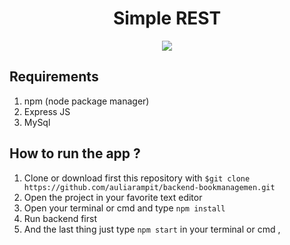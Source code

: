 <h1 align='center'>Simple REST</h1>


<p align='center'>
  <img src='https://cdn.shortpixel.ai/client/q_glossy,ret_img,w_609/https://www.restapiexample.com/wp-content/uploads/2017/09/nodejs-mysql-express.png' />
</p>


##  Requirements 
1. npm (node package manager)
2. Express JS
3. MySql

## How to run the app ?
1. Clone or download first this repository with `$git clone https://github.com/auliarampit/backend-bookmanagemen.git`
2. Open the project in your favorite text editor
3. Open your terminal or cmd and type `npm install`
4. Run backend first
5. And the last thing just type `npm start` in your terminal or cmd , 

 
